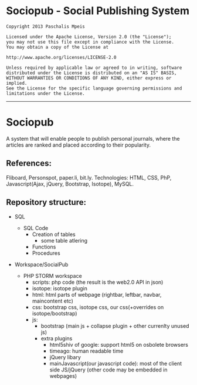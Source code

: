 Sociopub - Social Publishing System
========


	
	Copyright 2013 Paschalis Mpeis
	
	Licensed under the Apache License, Version 2.0 (the "License");
	you may not use this file except in compliance with the License.
	You may obtain a copy of the License at
	
	http://www.apache.org/licenses/LICENSE-2.0
	
	Unless required by applicable law or agreed to in writing, software
	distributed under the License is distributed on an "AS IS" BASIS,
	WITHOUT WARRANTIES OR CONDITIONS OF ANY KIND, either express or implied.
	See the License for the specific language governing permissions and
	limitations under the License.


---


Sociopub
=======

A system that will enable people to publish personal journals, where the articles are ranked and placed according to their popularity.

References:
--------
Fliboard, Personspot, paper.li, bit.ly.
Technologies:
HTML, CSS, PhP, Javascript(Ajax, jQuery, Bootstrap, Isotope), MySQL.


Repository structure:
--------
* SQL
	* SQL Code
		* Creation of tables
			* some table atlering
		* Functions
		* Procedures

* Workspace/SocialPub
	* PHP STORM workspace
		* scripts: php code (the result is the web2.0 API in json)
		* isotope: isotope plugin
		* html: html parts of webpage (rightbar, leftbar, navbar, maincontent etc)
		* css: bootstrap css, isotope css, our css(+overrides on isotope/bootstrap)
		* js:
			* bootstrap (main js + collapse plugin + other currenlty unused js)
			* extra plugins
				* html5shiv of google: support html5 on osbolete browsers
				* timeago: human readable time
				* jQuery libary
				* mainJavascript(our javascript code): most of the client side JS/jQuery (other code may be embedded in webpages)

